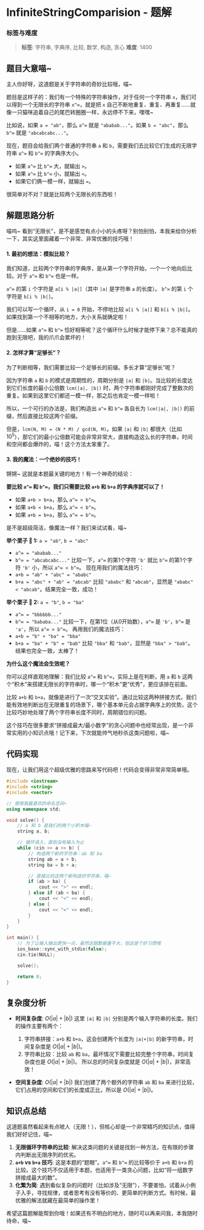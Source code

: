 # InfiniteStringComparision - 题解

### 标签与难度
> **标签**: 字符串, 字典序, 比较, 数学, 构造, 贪心
> **难度**: 1400

## 题目大意喵~

主人你好呀，这道题是关于字符串的奇妙比较哦，喵~

题目是这样子的：我们有一个特殊的字符串操作，对于任何一个字符串 `x`，我们可以得到一个无限长的字符串 `x^∞`，就是把 `x` 自己不断地重复、重复、再重复……就像一只猫咪追着自己的尾巴转圈圈一样，永远停不下来，嘿嘿~

比如说，如果 `a = "ab"`，那么 `a^∞` 就是 `"ababab..."`。如果 `b = "abc"`，那么 `b^∞` 就是 `"abcabcabc..."`。

现在，题目会给我们两个普通的字符串 `a` 和 `b`，需要我们去比较它们生成的无限字符串 `a^∞` 和 `b^∞` 的字典序大小。

-   如果 `a^∞` 比 `b^∞` 大，就输出 `>`。
-   如果 `a^∞` 比 `b^∞` 小，就输出 `<`。
-   如果它们俩一模一样，就输出 `=`。

很简单对不对？就是比较两个无限长的东西啦！

## 解题思路分析

喵呜~ 看到“无限长”，是不是感觉有点小小的头疼呀？别怕别怕，本我来给你分析一下，其实这里面藏着一个非常、非常优雅的技巧哦！

#### 1. 最初的想法：模拟比较？

我们知道，比较两个字符串的字典序，是从第一个字符开始，一个一个地向后比较。对于 `a^∞` 和 `b^∞` 也是一样。

`a^∞` 的第 `i` 个字符是 `a[i % |a|]`（其中 `|a|` 是字符串 `a` 的长度）。
`b^∞` 的第 `i` 个字符是 `b[i % |b|]`。

我们可以写一个循环，从 `i = 0` 开始，不停地比较 `a[i % |a|]` 和 `b[i % |b|]`。如果找到第一个不相等的地方，大小关系就确定啦！

但是……如果 `a^∞` 和 `b^∞` 恰好相等呢？这个循环什么时候才能停下来？总不能真的跑到无限吧，我的爪爪会累坏的！

#### 2. 怎样才算“足够长”？

为了判断相等，我们需要比较一个足够长的前缀。多长才算“足够长”呢？

因为字符串 `a` 和 `b` 的模式是周期性的，周期分别是 `|a|` 和 `|b|`。当比较的长度达到它们长度的最小公倍数 `lcm(|a|, |b|)` 时，两个字符串都刚好完成了整数次的重复。如果到这里它们都还一模一样，那之后也肯定一模一样啦！

所以，一个可行的办法是，我们构造出 `a^∞` 和 `b^∞` 各自长为 `lcm(|a|, |b|)` 的前缀，然后直接比较这两个前缀。

但是，`lcm(N, M) = (N * M) / gcd(N, M)`。如果 `|a|` 和 `|b|` 都很大（比如 $10^5$），那它们的最小公倍数可能会非常非常大，直接构造这么长的字符串，时间和空间都会爆炸的，喵！这个方法太笨重了。

#### 3. 我的魔法：一个绝妙的技巧！

锵锵~ 这就是本题最关键的地方！有一个神奇的结论：

**要比较 `a^∞` 和 `b^∞`，我们只需要比较 `a+b` 和 `b+a` 的字典序就可以了！**

-   如果 `a+b > b+a`，那么 `a^∞ > b^∞`。
-   如果 `a+b < b+a`，那么 `a^∞ < b^∞`。
-   如果 `a+b = b+a`，那么 `a^∞ = b^∞`。

是不是超级简洁，像魔法一样？我们来试试看，喵~

**举个栗子 🌰 1:**
`a = "ab"`, `b = "abc"`
- `a^∞ = "ababab..."`
- `b^∞ = "abcabcabc..."`
比较一下，`a^∞` 的第1个字符 `'b'` 就比 `b^∞` 的第1个字符 `'b'` 小，所以 `a^∞ < b^∞`。
现在用我们的魔法技巧：
- `a+b = "ab" + "abc" = "ababc"`
- `b+a = "abc" + "ab" = "abcab"`
比较 `"ababc"` 和 `"abcab"`，显然是 `"ababc" < "abcab"`。结果完全一致，成功！

**举个栗子 🌰 2:**
`a = "b"`, `b = "ba"`
- `a^∞ = "bbbbbb..."`
- `b^∞ = "bababa..."`
比较一下，在第1位（从0开始数），`a^∞` 是 `'b'`，`b^∞` 是 `'a'`，所以 `a^∞ > b^∞`。
再用我们的魔法技巧：
- `a+b = "b" + "ba" = "bba"`
- `b+a = "ba" + "b" = "bab"`
比较 `"bba"` 和 `"bab"`，显然是 `"bba" > "bab"`。结果也完全一致，太棒了！

**为什么这个魔法会生效呢？**

你可以这样直观地理解：我们比较 `a^∞` 和 `b^∞`，实际上是在判断，用 `a` 和 `b` 这两个“积木”来搭建无限长的字符串时，哪一个“积木”更“优秀”，更应该排在前面。

比较 `a+b` 和 `b+a`，就像是进行了一次“交叉实验”。通过比较这两种拼接方式，我们能有效地判断出在无限重复的场景下，哪个基本单元会占据字典序上的优势。这个比较巧妙地处理了两个字符串长度不同时，周期错位的问题。

这个技巧在很多要求“拼接成最大/最小数字”的贪心问题中也经常出现，是一个非常实用的小知识点哦！记下来，下次就能帅气地秒杀这类问题啦，喵~

## 代码实现

现在，让我们用这个超级优雅的思路来写代码吧！代码会变得非常非常简单哦。

```cpp
#include <iostream>
#include <string>
#include <vector>

// 使用我最喜欢的命名空间~
using namespace std;

void solve() {
    // a 和 b 是我们的两个小积木喵~
    string a, b;

    // 循环读入，直到没有输入为止
    while (cin >> a >> b) {
        // 构造两个新的字符串：ab 和 ba
        string ab = a + b;
        string ba = b + a;

        // 直接比较这两个新构造的字符串，喵~
        if (ab > ba) {
            cout << ">" << endl;
        } else if (ab < ba) {
            cout << "<" << endl;
        } else {
            cout << "=" << endl;
        }
    }
}

int main() {
    // 为了让输入输出更快一点，虽然这题数据量不大，但这是个好习惯哦
    ios_base::sync_with_stdio(false);
    cin.tie(NULL);

    solve();

    return 0;
}
```

## 复杂度分析

-   **时间复杂度**: $O(|a| + |b|)$
    这里 `|a|` 和 `|b|` 分别是两个输入字符串的长度。我们的操作主要有两个：
    1.  字符串拼接：`a+b` 和 `b+a`，这会创建两个长度为 `|a|+|b|` 的新字符串，时间复杂度是 $O(|a|+|b|)$。
    2.  字符串比较：比较 `ab` 和 `ba`，最坏情况下需要比较完整个字符串，时间复杂度也是 $O(|a|+|b|)$。
    所以总的时间复杂度就是 $O(|a|+|b|)$，非常高效！

-   **空间复杂度**: $O(|a| + |b|)$
    我们创建了两个额外的字符串 `ab` 和 `ba` 来进行比较，它们占用的空间和它们的长度成正比，所以是 $O(|a|+|b|)$。

## 知识点总结

这道题虽然看起来有点唬人（无限！），但核心却是一个非常精巧的知识点，值得我们好好记住，喵~

1.  **无限循环字符串的比较**: 解决这类问题的关键是找到一种方法，在有限的步骤内判断出无限序列的优劣。
2.  **`a+b` vs `b+a` 技巧**: 这是本题的“题眼”。`a^∞` 和 `b^∞` 的比较等价于 `a+b` 和 `b+a` 的比较。这个技巧不仅适用于本题，也适用于一类贪心问题，比如“将一组数字拼接成最大的数”。
3.  **化繁为简**: 遇到看似复杂的问题时（比如涉及“无限”），不要害怕，试着从小例子入手，寻找规律，或者思考有没有等价的、更简单的判断方式。有时候，最优雅的解法就藏在最简单的操作里！

希望这篇题解能帮到你哦！如果还有不明白的地方，随时可以再来问我，本我随时待命，喵~